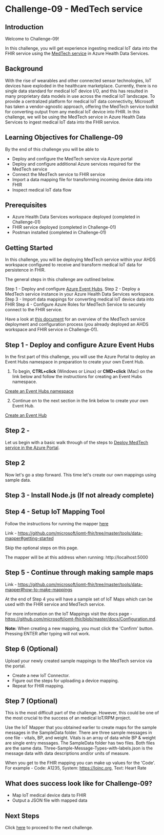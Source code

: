 # Challenge-09 - MedTech service

## Introduction

Welcome to Challenge-09!

In this challenge, you will get experience ingesting medical IoT data into the FHIR service using the [MedTech service](https://docs.microsoft.com/en-us/azure/healthcare-apis/iot/iot-connector-overview) in Azure Health Data Services.

## Background

With the rise of wearables and other connected sensor technologies, IoT devices have exploded in the healthcare marketplace. Currently, there is no single data standard for medical IoT device I/O, and this has resulted in many proprietary data models in use across the medical IoT landscape. To provide a centralized platform for medical IoT data connectivity, Microsoft has taken a vendor-agnostic approach, offering the MedTech service toolkit for converting output from any medical IoT device into FHIR. In this challenge, we will be using the MedTech service in Azure Health Data Services to ingest medical IoT data into the FHIR service.

## Learning Objectives for Challenge-09
By the end of this challenge you will be able to

- Deploy and configure the MedTech service via Azure portal
- Deploy and configure additional Azure services required for the MedTech service
- Connect the MedTech service to FHIR service
- Import a data mapping file for transforming incoming device data into FHIR
- Inspect medical IoT data flow

## Prerequisites 
+ Azure Health Data Services workspace deployed (completed in Challenge-01)
+ FHIR service deployed (completed in Challenge-01)
+ Postman installed (completed in Challenge-01)

## Getting Started 
In this challenge, you will be deploying MedTech service within your AHDS workspace configured to receive and transform medical IoT data for persistence in FHIR.

The general steps in this challenge are outlined below.

Step 1 - Deploy and configure [Azure Event Hubs](https://docs.microsoft.com/en-us/azure/event-hubs/event-hubs-about). 
Step 2 - Deploy a MedTech service instance in your Azure Health Data Services workspace. 
Step 3 - Import data mappings for converting medical IoT device data into FHIR
Step 4 - Configure Azure Roles for MedTech Service to securely connect to the FHIR service. 

Have a look at [this document](https://docs.microsoft.com/en-us/azure/healthcare-apis/iot/get-started-with-iot) for an overview of the MedTech service deployment and configuration process (you already deployed an AHDS workspace and FHIR service in Challenge-01).

## Step 1 - Deploy and configure Azure Event Hubs
In the first part of this challenge, you will use the Azure Portal to deploy an Event Hubs namespace in preparation to create your own Event Hub.

1. To begin, **CTRL+click** (Windows or Linux) or **CMD+click** (Mac) on the link below and follow the instructions for creating an Event Hubs namespace.

[Create an Event Hubs namespace](https://docs.microsoft.com/en-us/azure/event-hubs/event-hubs-create#create-an-event-hubs-namespace)

2. Continue on to the next section in the link below to create your own Event Hub.

[Create an Event Hub](https://docs.microsoft.com/en-us/azure/event-hubs/event-hubs-create#create-an-event-hub)

## Step 2 - 


Let us begin with a basic walk through of the steps to [Deploy MedTech service in the Azure Portal](https://docs.microsoft.com/en-us/azure/healthcare-apis/iot/deploy-iot-connector-in-azure). 

## Step 2

Now let's go a step forward. This time let's create our own mappings using sample data.

## Step 3 - Install Node.js (If not already complete)

## Step 4 - Setup IoT Mapping Tool

Follow the instructions for running the mapper [here](https://github.com/microsoft/iomt-fhir/tree/master/tools/data-mapper#getting-started)

Link - https://github.com/microsoft/iomt-fhir/tree/master/tools/data-mapper#getting-started

Skip the optional steps on this page.

The mapper will be at this address when running: http://localhost:5000

## Step 5 - Continue through making sample maps

Link - https://github.com/microsoft/iomt-fhir/tree/master/tools/data-mapper#how-to-make-mappings

At the end of Step 4 you will have a sample set of IoT Maps which can be used with the FHIR service and MedTech service.

For more information on the IoT Mappings visit the docs page - https://github.com/microsoft/iomt-fhir/blob/master/docs/Configuration.md.

__Note:__ When creating a new mapping, you must click the 'Confirm' button. Pressing ENTER after typing will not work.

## Step 6 (Optional)

Upload your newly created sample mappings to the MedTech service via the portal.

- Create a new IoT Connector.
- Figure out the steps for uploading a device mapping.
- Repeat for FHIR mapping.

## Step 7 (Optional)

This is the most difficult part of the challenge. However, this could be one of the most crucial to the success of an medical IoT/RPM project.

Use the IoT Mapper that you obtained earlier to create maps for the sample messages in the SampleData folder. There are three sample messages in one file - vitals, BP, and weight. Vitals is an array of data while BP & weight are single entry messages. The SampleData folder has two files. Both files are the same data. Three-Sample-Message-Types-with-labels.json is the message data with data descriptions and/or units of measure.

When you get to the FHIR mapping you can make up values for the 'Code'. For example - Code: A1235, System: https://loinc.org, Text: Heart Rate

## What does success look like for Challenge-09?
+ Map IoT medical device data to FHIR
+ Output a JSON file with mapped data

## Next Steps

Click [here](<../Challenge-10 - Optional - FhirBlaze (Blazor app dev + FHIR)/ReadMe.md>) to proceed to the next challenge.